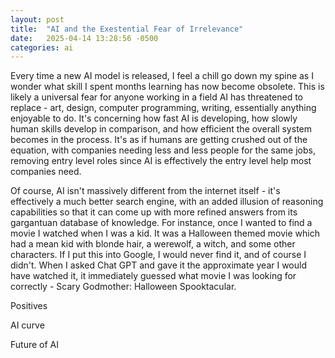 ```yaml
---
layout: post
title:  "AI and the Exestential Fear of Irrelevance"
date:   2025-04-14 13:28:56 -0500
categories: ai
---
```


Every time a new AI model is released, I feel a chill go down my spine as I wonder what skill I spent months learning has now become obsolete. This is likely a universal fear for anyone working in a field AI has threatened to replace - art, design, computer programming, writing, essentially anything enjoyable to do. It's concerning how fast AI is developing, how slowly human skills develop in comparison, and how efficient the overall system becomes in the process. It's as if humans are getting crushed out of the equation, with companies needing less and less people for the same jobs, removing entry level roles since AI is effectively the entry level help most companies need.

Of course, AI isn't massively different from the internet itself - it's effectively a much better search engine, with an added illusion of reasoning capabilities so that it can come up with more refined answers from its gargantuan database of knowledge. For instance, once I wanted to find a movie I watched when I was a kid. It was a Halloween themed movie which had a mean kid with blonde hair, a werewolf, a witch, and some other characters. If I put this into Google, I would never find it, and of course I didn't. When I asked Chat GPT and gave it the approximate year I would have watched it, it immediately guessed what movie I was looking for correctly - Scary Godmother: Halloween Spooktacular.

Positives

AI curve

Future of AI